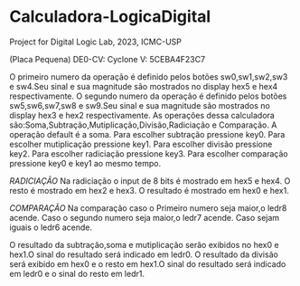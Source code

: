 # Calculadora-LogicaDigital
Project for Digital Logic Lab, 2023, ICMC-USP

(Placa Pequena) DE0-CV:
Cyclone V: 5CEBA4F23C7

O primeiro numero da operação é definido pelos botões sw0,sw1,sw2,sw3 e sw4.Seu sinal e sua magnitude são mostrados no display hex5 e hex4 respectivamente.
O segundo numero da operação é definido pelos botões sw5,sw6,sw7,sw8 e sw9.Seu sinal e sua magnitude são mostrados no display hex3 e hex2 respectivamente.
As operações dessa calculadora são:Soma,Subtração,Mutiplicação,Divisão,Radiciação e Comparação.
A operação default é a soma.
Para escolher subtração pressione key0.
Para escolher mutiplicação pressione key1.
Para escolher divisão pressione key2.
Para escolher radiciação pressione key3.
Para escolher comparação pressione key0 e key1 ao mesmo tempo.

*RADICIAÇÃO* 
Na radiciação o input de 8 bits é mostrado em hex5 e hex4.
O resto é mostrado em hex2 e hex3.
O resultado é mostrado em hex0 e hex1.

*COMPARAÇÃO*
Na comparação caso o Primeiro numero seja maior,o ledr8 acende.
Caso o segundo numero seja maior,o ledr7 acende.
Caso sejam iguais o ledr6 acende.

O resultado  da subtração,soma e mutiplicação serão exibidos no hex0 e hex1.O sinal do resultado será indicado em ledr0.
O resultado da divisão será exibido em hex0 e o resto em hex1.O sinal do resultado será indicado em ledr0 e o sinal do resto em ledr1.
